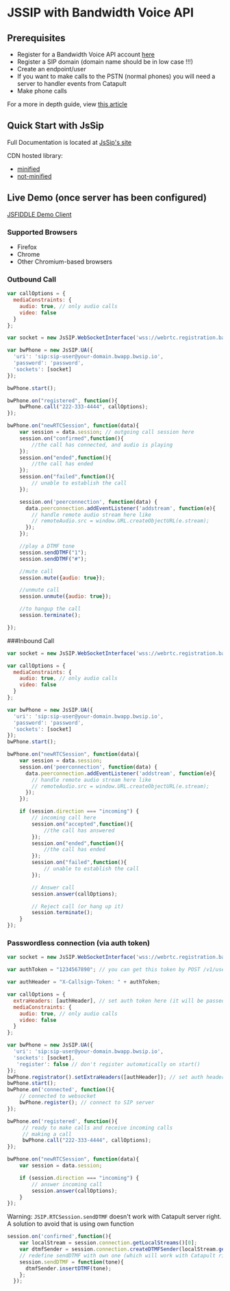 # JSSIP with Bandwidth Voice API

## Prerequisites

- Register for a Bandwidth Voice API account [here](https://catapult.inetwork.com)
- Register a SIP domain (domain name should be in low case !!!)
- Create an endpoint/user
- If you want to make calls to the PSTN (normal phones) you will need a server to handler events from Catapult
- Make phone calls

For a more in depth guide, view [this article](sip.md)

## Quick Start with JsSip
Full Documentation is located at [JsSip's site](http://jssip.net/documentation/3.0.x/)


CDN hosted library:

* [minified](https://cdnjs.cloudflare.com/ajax/libs/jssip/3.0.0/jssip.min.js)
* [not-minified](https://cdnjs.cloudflare.com/ajax/libs/jssip/3.0.0/jssip.js)


## Live Demo (once server has been configured)

[JSFIDDLE Demo Client](https://jsfiddle.net/msqenm70/35/)

### Supported Browsers
* Firefox
* Chrome
* Other Chromium-based browsers

### Outbound Call
```javascript
var callOptions = {
  mediaConstraints: {
    audio: true, // only audio calls
    video: false
  }
};

var socket = new JsSIP.WebSocketInterface('wss://webrtc.registration.bandwidth.com:10443');

var bwPhone = new JsSIP.UA({
  'uri': 'sip:sip-user@your-domain.bwapp.bwsip.io',
  'password': 'password',
  'sockets': [socket]
});

bwPhone.start();

bwPhone.on("registered", function(){
    bwPhone.call("222-333-4444", callOptions);
});

bwPhone.on("newRTCSession", function(data){
    var session = data.session; // outgoing call session here
    session.on("confirmed",function(){
        //the call has connected, and audio is playing
    });
    session.on("ended",function(){
        //the call has ended
    });
    session.on("failed",function(){
        // unable to establish the call
    });

    session.on('peerconnection', function(data) {
      data.peerconnection.addEventListener('addstream', function(e){
        // handle remote audio stream here like
        // remoteAudio.src = window.URL.createObjectURL(e.stream);
      });
    });

    //play a DTMF tone
    session.sendDTMF("1");
    session.sendDTMF("#");

    //mute call
    session.mute({audio: true});

    //unmute call
    session.unmute({audio: true});

    //to hangup the call
    session.terminate();

});

```

###Inbound Call

```javascript
var socket = new JsSIP.WebSocketInterface('wss://webrtc.registration.bandwidth.com:10443');

var callOptions = {
  mediaConstraints: {
    audio: true, // only audio calls
    video: false
  }
};

var bwPhone = new JsSIP.UA({
  'uri': 'sip:sip-user@your-domain.bwapp.bwsip.io',
  'password': 'password',
  'sockets': [socket]
});
bwPhone.start();

bwPhone.on("newRTCSession", function(data){
    var session = data.session;
    session.on('peerconnection', function(data) {
      data.peerconnection.addEventListener('addstream', function(e){
        // handle remote audio stream here like
        // remoteAudio.src = window.URL.createObjectURL(e.stream);
      });
    });

    if (session.direction === "incoming") {
        // incoming call here
        session.on("accepted",function(){
            //the call has answered
        });
        session.on("ended",function(){
            //the call has ended
        });
        session.on("failed",function(){
            // unable to establish the call
        });

        // Answer call
        session.answer(callOptions);

        // Reject call (or hang up it)
        session.terminate();
    }
});
```

### Passwordless connection (via auth token)
```javascript
var socket = new JsSIP.WebSocketInterface('wss://webrtc.registration.bandwidth.com:10443');

var authToken = "1234567890"; // you can get this token by POST /v1/users/<userId>/domains/<domainId>/endpoints/<endpointId>/tokens

var authHeader = "X-Callsign-Token: " + authToken;

var callOptions = {
  extraHeaders: [authHeader], // set auth token here (it will be passed on making calls and answering incoming call)
  mediaConstraints: {
    audio: true, // only audio calls
    video: false
  }
};

var bwPhone = new JsSIP.UA({
  'uri': 'sip:sip-user@your-domain.bwapp.bwsip.io',
  'sockets': [socket],
   'register': false // don't register automatically on start()
});
bwPhone.registrator().setExtraHeaders([authHeader]); // set auth header on register
bwPhone.start();
bwPhone.on('connected', function(){
    // connected to websocket
    bwPhone.register(); // connect to SIP server
});

bwPhone.on('registered', function(){
     // ready to make calls and receive incoming calls
     // making a call
     bwPhone.call("222-333-4444", callOptions);
});

bwPhone.on("newRTCSession", function(data){
    var session = data.session;

    if (session.direction === "incoming") {
        // answer incoming call
        session.answer(callOptions);
    }
});
```

Warning: `JSIP.RTCSession.sendDTMF` doesn't work with Catapult server right. A solution to avoid that is using own function

```js
session.on('confirmed',function(){
    var localStream = session.connection.getLocalStreams()[0];
    var dtmfSender = session.connection.createDTMFSender(localStream.getAudioTracks()[0])
    // redefine sendDTMF with own one (which will work with Catapult right)
    session.sendDTMF = function(tone){
      dtmfSender.insertDTMF(tone);
    };
  });
```
